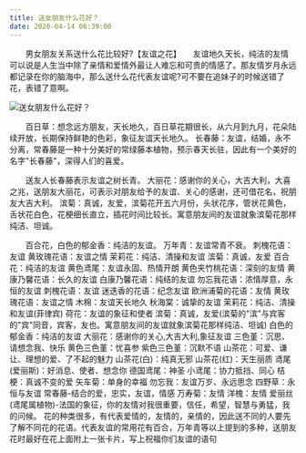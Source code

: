 ```yaml
---
title: 送女朋友什么花好？
date: 2020-04-14 06:39:00
---
```




　　男女朋友关系送什么花比较好?【友谊之花】　　友谊地久天长，纯洁的友情可以说是人生当中除了亲情和爱情外最让人难忘和可贵的情感了。那友情岁月永远都记录在你的脑海中，那么送什么花代表友谊呢?可不要在追妹子的时候送错了花，表错了意啊。

![送女朋友什么花好？](/img/817531570e0ba3750f0f0447a7146e9f.jpg)

　　百日草：想念远方朋友，天长地久，百日草花期很长，从六月到九月，花朵陆续开放，长期保持鲜艳的色彩，象征友谊天长地久。 长春藤：友谊，结婚，永不分离，常春藤是一种十分美好的常绿藤本植物，预示春天长驻，因此有一个美好的名字"长春藤"，深得人们的喜爱。

　　送友人长春藤表示友谊之树长青。 大丽花：感谢你的关心，大吉大利，大喜之兆，送朋友大丽花，可表示对朋友给予的友谊、关心的感谢，还可借花名，祝朋友大吉大利。 滨菊：真诚，友爱，滨菊花开五六月份，头状花序，管状花黄色，舌状花白色，花梗细长直立，插花时间比较长。寓意朋友间的友谊就象滨菊花那样纯洁、坦诚。

　　百合花，白色的郁金香：纯洁的友谊。 万年青：友谊常青不衰。 刺槐花语：友谊 黄玫瑰花语：友谊之情 茉莉花：纯洁、清操和友谊 滨菊：真诚，友爱 百合花：纯洁的友谊 黄色鸢尾：友谊永固、热情开朗 黄色夹竹桃花语：深刻的友情 黄康乃馨花语：长久的友谊 白康乃馨花语：纯结的友谊 勿忘我花语：浓情厚意，永恒的友谊 刺槐花语：友谊 迷迭香的花语：纪念友谊 欧洲浦菊的花语：友情 黄玫瑰花语：友谊之情 木棉：友谊天长地久 秋海棠：诚挚的友谊 茉莉花：纯洁、清操和友谊(菲律宾) 荷花：友谊的象征和使者 滨菊：真诚，友爱(滨菊的"滨"与宾客的"宾"同音，宾客，友也。寓意朋友间的友谊就象滨菊花那样纯洁、坦诚) 白色的郁金香：纯洁的友谊 大丽花：感谢你的关心,大吉大利,象征友谊 三色堇：沉思、请想念我、快乐 黄色三色堇：忧喜参 紫色三色堇：沉默不语 山茶花：可爱、谦让、理想的爱、了不起的魅力 山茶花(白)：纯真无邪 山茶花(红)：天生丽质 鸢尾(爱丽斯)：好消息、使者、想念你 德国鸢尾：神圣 小鸢尾：协力抵挡、同心 桔梗：真诚不变的爱 矢车菊：单身的幸福 勿忘我：友谊万岁、永远思念 四野草：永恒与友谊 常春藤-结合的爱，忠实，友谊，情感 万寿菊：友情 洋槐：友情 爱丽丝(鸢尾属植物)-法国的象征，你的友情对我很重要，信任，希望，智慧与勇猛，我的问候。 花的种类很多，有代表爱情的，友情的，亲情的，因此送不同的人要先了解不同花的花语。代表友谊的常用花有百合，万年青等以上提到的多种，送朋友花时最好在花上面附上一张卡片，写上祝福你们友谊的语句
